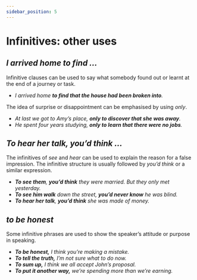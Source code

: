 ```yaml
---
sidebar_position: 5
---
```


# Infinitives: other uses

## *I arrived home to find …*

Infinitive clauses can be used to say what somebody found out or learnt at the end of a journey or task.

- *I arrived home **to find that the house had been broken into**.*

The idea of surprise or disappointment can be emphasised by using *only*.

- *At last we got to Amy’s place, **only to discover that she was away**.*
- *He spent four years studying, **only to learn that there were no jobs**.*

## *To hear her talk, you’d think …*

The infinitives of *see* and *hear* can be used to explain the reason for a false impression. The infinitive structure is usually followed by *you’d think* or a similar expression.

- ***To see them**, **you’d think** they were married. But they only met yesterday.*
- ***To see him walk** down the street, **you’d never know** he was blind.*
- ***To hear her talk**, **you’d think** she was made of money.*

## *to be honest*

Some infinitive phrases are used to show the speaker’s attitude or purpose in speaking.

- ***To be honest,** I think you’re making a mistake.*
- ***To tell the truth,** I’m not sure what to do now.*
- ***To sum up,** I think we all accept John’s proposal.*
- ***To put it another way,** we’re spending more than we’re earning.*
